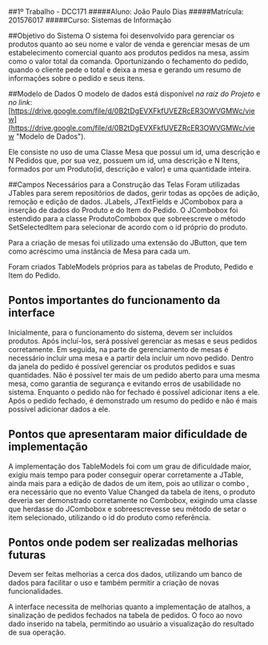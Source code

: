 ##1º Trabalho - DCC171
#####Aluno: João Paulo Dias
#####Matrícula: 201576017
#####Curso: Sistemas de Informação

##Objetivo do Sistema
O sistema foi desenvolvido para gerenciar os produtos quanto ao seu nome e valor de venda e gerenciar mesas de um estabelecimento comercial quanto aos produtos pedidos na mesa, assim como o valor total da comanda. Oportunizando o fechamento do pedido, quando o cliente pede o total e deixa a mesa e gerando um resumo de informações sobre o pedido e seus itens. 

##Modelo de Dados
O modelo de dados está disponível _na raíz do Projeto_ e _no link_: [https://drive.google.com/file/d/0B2tDgEVXFkfUVEZRcER3OWVGMWc/view](https://drive.google.com/file/d/0B2tDgEVXFkfUVEZRcER3OWVGMWc/view "Modelo de Dados").

Ele consiste no uso de uma Classe Mesa que possui um id, uma descrição e N Pedidos que, por sua vez, possuem um id, uma descrição e N Itens, formados por um Produto(id, descrição e valor) e uma quantidade inteira.

##Campos Necessários para a Construção das Telas
Foram utilizadas JTables para serem repositórios de dados, gerir todas as opções de adição, remoção e edição de dados. JLabels, JTextFields e JCombobox para a inserção de dados do Produto e do Item do Pedido. O JCombobox foi estendido para a classe ProdutoCombobox que sobreescreve o método SetSelectedItem para selecionar de acordo com o id próprio do produto.

 Para a criação de mesas foi utilizado uma extensão do JButton, que tem como acréscimo uma instância de Mesa para cada um. 

Foram criados TableModels próprios para as tabelas de Produto, Pedido e Item do Pedido.

## Pontos importantes do funcionamento da interface
Inicialmente, para o funcionamento do sistema, devem ser incluídos produtos. Após incluí-los, será possível gerenciar as mesas e seus pedidos corretamente. Em seguida, na parte de gerenciamento de mesas é necessário incluir uma mesa e a partir dela incluir um novo pedido. Dentro da janela do pedido é possível gerenciar os produtos pedidos e suas quantidades. Não é possível ter mais de um pedido aberto para uma mesma mesa, como garantia de segurança e evitando erros de usabilidade no sistema. Enquanto o pedido não for fechado é possível adicionar itens a ele. Após o pedido fechado, é demonstrado um resumo do pedido e não é mais possível adicionar dados a ele.
## Pontos que apresentaram maior dificuldade de implementação
A implementação dos TableModels foi com um grau de dificuldade maior, exigiu mais tempo para poder conseguir operar corretamente a JTable, ainda mais para a edição de dados de um item, pois ao utilizar o combo , era necessário que no evento Value Changed da tabela de itens, o produto deveria ser demonstrado corretamente no Combobox, exigindo uma classe que herdasse do JCombobox e sobreescrevesse seu método de setar o item selecionado, utilizando o id do produto como referência.

## Pontos onde podem ser realizadas melhorias futuras

Devem ser feitas melhorias a cerca dos dados, utilizando um banco de dados para facilitar o uso e também permitir a criação de novas funcionalidades.

A interface necessita de melhorias quanto a implementação de atalhos, a sinalização de pedidos fechados na tabela de pedidos. O foco ao novo dado inserido na tabela, permitindo ao usuário a visualização do resultado de sua operação.
